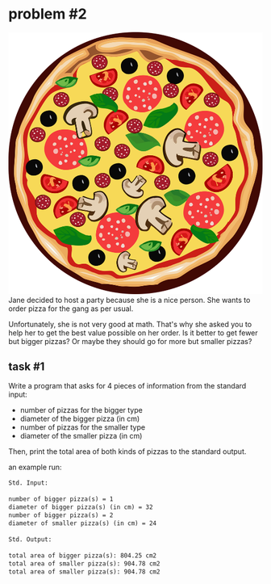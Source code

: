# problem #2

![pizza](images/pizza.png)
Jane decided to host a party because she is a nice person. She wants to order pizza for the gang as per usual.

Unfortunately, she is not very good at math. That's why she asked you to help her to get the best value possible on her order. Is it better to get fewer but bigger pizzas? Or maybe they should go for more but smaller pizzas?

## task #1
Write a program that asks for 4 pieces of information from the standard input:
- number of pizzas for the bigger type
- diameter of the bigger pizza (in cm)
- number of pizzas for the smaller type
- diameter of the smaller pizza (in cm)

Then, print the total area of both kinds of pizzas to the standard output.

an example run:
```
Std. Input:	

number of bigger pizza(s) = 1
diameter of bigger pizza(s) (in cm) = 32
number of bigger pizza(s) = 2
diameter of smaller pizza(s) (in cm) = 24

Std. Output:

total area of bigger pizza(s): 804.25 cm2
total area of smaller pizza(s): 904.78 cm2
total area of smaller pizza(s): 904.78 cm2
```